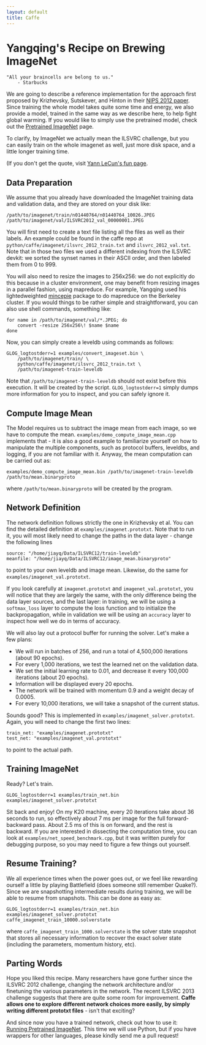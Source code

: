 ```yaml
---
layout: default
title: Caffe
---
```


Yangqing's Recipe on Brewing ImageNet
=====================================

    "All your braincells are belong to us."
        - Starbucks

We are going to describe a reference implementation for the approach first proposed by Krizhevsky, Sutskever, and Hinton in their [NIPS 2012 paper](http://books.nips.cc/papers/files/nips25/NIPS2012_0534.pdf). Since training the whole model takes quite some time and energy, we also provide a model, trained in the same way as we describe here, to help fight global warming. If you would like to simply use the pretrained model, check out the [Pretrained ImageNet](imagenet_pretrained.html) page.

To clarify, by ImageNet we actually mean the ILSVRC challenge, but you can easily train on the whole imagenet as well, just more disk space, and a little longer training time.

(If you don't get the quote, visit [Yann LeCun's fun page](http://yann.lecun.com/ex/fun/).

Data Preparation
----------------

We assume that you already have downloaded the ImageNet training data and validation data, and they are stored on your disk like:

    /path/to/imagenet/train/n01440764/n01440764_10026.JPEG
    /path/to/imagenet/val/ILSVRC2012_val_00000001.JPEG

You will first need to create a text file listing all the files as well as their labels. An example could be found in the caffe repo at `python/caffe/imagenet/ilsvrc_2012_train.txt` and `ilsvrc_2012_val.txt`. Note that in those two files we used a different indexing from the ILSVRC devkit: we sorted the synset names in their ASCII order, and then labeled them from 0 to 999.

You will also need to resize the images to 256x256: we do not explicitly do this because in a cluster environment, one may benefit from resizing images in a parallel fashion, using mapreduce. For example, Yangqing used his lightedweighted [mincepie](https://github.com/Yangqing/mincepie) package to do mapreduce on the Berkeley cluster. If you would things to be rather simple and straightforward, you can also use shell commands, something like:

    for name in /path/to/imagenet/val/*.JPEG; do
        convert -resize 256x256\! $name $name
    done

Now, you can simply create a leveldb using commands as follows:

    GLOG_logtostderr=1 examples/convert_imageset.bin \
        /path/to/imagenet/train/ \
        python/caffe/imagenet/ilsvrc_2012_train.txt \
        /path/to/imagenet-train-leveldb

Note that `/path/to/imagenet-train-leveldb` should not exist before this execution. It will be created by the script. `GLOG_logtostderr=1` simply dumps more information for you to inspect, and you can safely ignore it.

Compute Image Mean
------------------

The Model requires us to subtract the image mean from each image, so we have to compute the mean. `examples/demo_compute_image_mean.cpp` implements that - it is also a good example to familiarize yourself on how to manipulate the multiple components, such as protocol buffers, leveldbs, and logging, if you are not familiar with it. Anyway, the mean computation can be carried out as:

    examples/demo_compute_image_mean.bin /path/to/imagenet-train-leveldb /path/to/mean.binaryproto

where `/path/to/mean.binaryproto` will be created by the program.

Network Definition
------------------
The network definition follows strictly the one in Krizhevsky et al. You can find the detailed definition at `examples/imagenet.prototxt`. Note that to run it, you will most likely need to change the paths in the data layer - change the following lines

    source: "/home/jiayq/Data/ILSVRC12/train-leveldb"
    meanfile: "/home/jiayq/Data/ILSVRC12/image_mean.binaryproto"

to point to your own leveldb and image mean. Likewise, do the same for `examples/imagenet_val.prototxt`.

If you look carefully at `imagenet.prototxt` and `imagenet_val.prototxt`, you will notice that they are largely the same, with the only difference being the data layer sources, and the last layer: in training, we will be using a `softmax_loss` layer to compute the loss function and to initialize the backpropagation, while in validation we will be using an `accuracy` layer to inspect how well we do in terms of accuracy.

We will also lay out a protocol buffer for running the solver. Let's make a few plans:
* We will run in batches of 256, and run a total of 4,500,000 iterations (about 90 epochs).
* For every 1,000 iterations, we test the learned net on the validation data.
* We set the initial learning rate to 0.01, and decrease it every 100,000 iterations (about 20 epochs).
* Information will be displayed every 20 epochs.
* The network will be trained with momentum 0.9 and a weight decay of 0.0005.
* For every 10,000 iterations, we will take a snapshot of the current status.

Sounds good? This is implemented in `examples/imagenet_solver.prototxt`. Again, you will need to change the first two lines:

    train_net: "examples/imagenet.prototxt"
    test_net: "examples/imagenet_val.prototxt"

to point to the actual path.

Training ImageNet
-----------------

Ready? Let's train.

    GLOG_logtostderr=1 examples/train_net.bin examples/imagenet_solver.prototxt

Sit back and enjoy! On my K20 machine, every 20 iterations take about 36 seconds to run, so effectively about 7 ms per image for the full forward-backward pass. About 2.5 ms of this is on forward, and the rest is backward. If you are interested in dissecting the computation time, you can look at `examples/net_speed_benchmark.cpp`, but it was written purely for debugging purpose, so you may need to figure a few things out yourself.

Resume Training?
----------------

We all experience times when the power goes out, or we feel like rewarding ourself a little by playing Battlefield (does someone still remember Quake?). Since we are snapshotting intermediate results during training, we will be able to resume from snapshots. This can be done as easy as:

    GLOG_logtostderr=1 examples/train_net.bin examples/imagenet_solver.prototxt caffe_imagenet_train_10000.solverstate

where `caffe_imagenet_train_1000.solverstate` is the solver state snapshot that stores all necessary information to recover the exact solver state (including the parameters, momentum history, etc).

Parting Words
-------------

Hope you liked this recipe. Many researchers have gone further since the ILSVRC 2012 challenge, changing the network architecture and/or finetuning the various parameters in the network. The recent ILSVRC 2013 challenge suggests that there are quite some room for improvement. **Caffe allows one to explore different network choices  more easily, by simply writing different prototxt files** - isn't that exciting?

And since now you have a trained network, check out how to use it: [Running Pretrained ImageNet](imagenet_pretrained.html). This time we will use Python, but if you have wrappers for other languages, please kindly send me a pull request!
